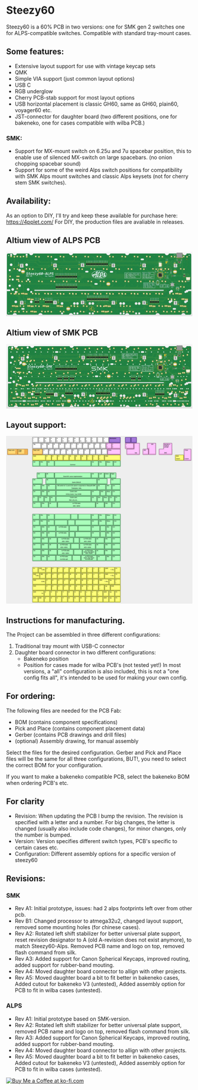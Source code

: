 # Steezy60

Steezy60 is a 60% PCB in two versions: one for SMK gen 2 switches one for ALPS-compatible switches. Compatible with standard tray-mount cases.

## Some features:
- Extensive layout support for use with vintage keycap sets
- QMK
- Simple VIA support (just common layout options)
- USB C
- RGB underglow
- Cherry PCB-stab support for most layout options
- USB horizontal placement is classic GH60, same as GH60, plain60, voyager60 etc.
- JST-connector for daughter board (two different positions, one for bakeneko, one for cases compatible with wilba PCB.)

### SMK:
- Support for MX-mount switch on 6.25u and 7u spacebar position, this to enable use of silenced MX-switch on large spacebars. (no onion chopping spacebar sound)
- Support for some of the weird Alps switch positions for compatibility with SMK Alps mount switches and classic Alps keysets (not for cherry stem SMK switches).

## Availability:
As an option to DIY, I'll try and keep these available for purchase here: https://4pplet.com/ For DIY, the production files are avaliable in releases.

## Altium view of ALPS PCB
![alt text](./readme-images/Steezy60-Alps_Rev_A5.jpg "PCB View - Rev A")

## Altium view of SMK PCB
![alt text](./readme-images/Steezy60-SMK_Rev_A5.jpg "PCB View - Rev A")

## Layout support:
![alt text](./readme-images/layout_support_A3.jpg "Layout support")

## Instructions for manufacturing.

The Project can be assembled in three different configurations:
1. Traditional tray mount with USB-C connector
2. Daughter board connector in two different configurations:
	- Bakeneko position
	- Position for cases made for wilba PCB's (not tested yet!)
In most versions, a "all" configuration is also included, this is not a "one config fits all", it's intended to be used for making your own config.

## For ordering:
The following files are needed for the PCB Fab:
- BOM (contains component specifications)
- Pick and Place (contains component placement data)
- Gerber (contains PCB drawings and drill files)
- (optional) Assembly drawing, for manual assembly

Select the files for the desired configuration. Gerber and Pick and Place files will be the same for all three configurations, BUT!, you need to select the correct BOM for your configuration.

If you want to make a bakeneko compatible PCB, select the bakeneko BOM when ordering PCB's etc.

## For clarity
- Revision: When updating the PCB I bump the revision. The revision is specified with a letter and a number. For big changes, the letter is changed (usually also include code changes), for minor changes, only the number is bumped.
- Version: Version specifies different switch types, PCB's specific to certain cases etc.
- Configuration: Different assembly options for a specific version of steezy60 

## Revisions:

### SMK 
- Rev A1: Initial prototype, issues: had 2 alps footprints left over from other pcb.
- Rev B1: Changed processor to atmega32u2, changed layout support, removed some mounting holes (for chinese cases).
- Rev A2: Rotated left shift stabilizer for better universal plate support, reset revision designator to A (old A-revision does not exist anymore), to match Steezy60-Alps. Removed PCB name and logo on top, removed flash command from silk.
- Rev A3: Added support for Canon Spherical Keycaps, improved routing, added support for rubber-band mouting.
- Rev A4: Moved daughter board connector to allign with other projects.
- Rev A5: Moved daughter board a bit to fit better in bakeneko cases, Added cutout for bakeneko V3 (untested), Added assembly option for PCB to fit in wilba cases (untested).

### ALPS
- Rev A1: Initial prototype based on SMK-version.
- Rev A2: Rotated left shift stabilizer for better universal plate support, removed PCB name and logo on top, removed flash command from silk.
- Rev A3: Added support for Canon Spherical Keycaps, improved routing, added support for rubber-band mouting.
- Rev A4: Moved daughter board connector to allign with other projects.
- Rev A5: Moved daughter board a bit to fit better in bakeneko cases, Added cutout for bakeneko V3 (untested), Added assembly option for PCB to fit in wilba cases (untested).

<a href='https://ko-fi.com/4pplet' target='_blank'><img height='35' style='border:0px;height:46px;' src='https://az743702.vo.msecnd.net/cdn/kofi3.png?v=0' border='0' alt='Buy Me a Coffee at ko-fi.com' />
